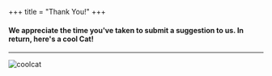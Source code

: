 +++
title = "Thank You!"
+++


#### We appreciate the time you've taken to submit a suggestion to us. In return, here's a cool Cat!

----

![coolcat](/images/coolcat.gif)

